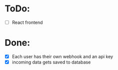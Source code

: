 # ToDo:
- [ ] React frontend



# Done:
- [x] Each user has their own webhook and an api key
- [x] incoming data gets saved to database
